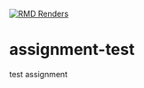 [![RMD Renders](https://github.com/matackett/assignment-test/workflows/rmd_renders.yml/badge.svg)](https://github.com/matackett/assignment-test/actions?query=workflow:%22rmd_renders.yml%22)


# assignment-test

test assignment


